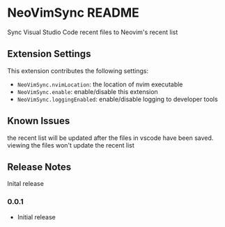 # NeoVimSync README

Sync Visual Studio Code recent files to Neovim's recent list

## Extension Settings

This extension contributes the following settings:

* `NeoVimSync.nvimLocation`: the location of nvim executable
* `NeoVimSync.enable`: enable/disable this extension
* `NeoVimSync.loggingEnabled`: enable/disable logging to developer tools

## Known Issues
the recent list will be updated after the files in vscode have been saved. viewing the files won't update the recent list

## Release Notes

Inital release

### 0.0.1
- Initial release
